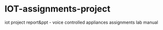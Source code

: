 # IOT-assignments-project
iot project report&amp;ppt - voice controlled appliances
assignments
lab manual
